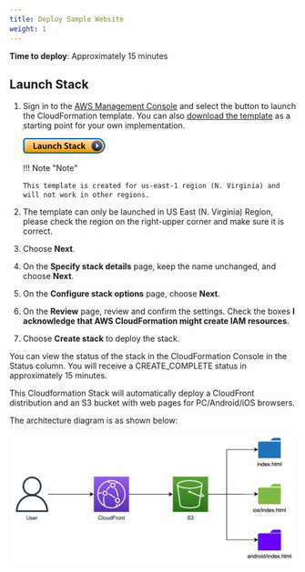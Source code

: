 ```yaml
---
title: Deploy Sample Website
weight: 1
---
```


**Time to deploy**: Approximately 15 minutes

## Launch Stack
1. Sign in to the [AWS Management Console](https://console.aws.amazon.com/) and select the button to launch the CloudFormation template. You can also [download the template](https://aws-cloudfront-extensions-cff.s3.amazonaws.com/asset/workshop/CloudFrontExtensionsWorkshopStack.template.json) as a starting point for your own implementation.

      [![Deploy](../../images/deploy_button.png)](https://console.aws.amazon.com/cloudformation/home#/stacks/create/template?stackName=CFExtSampleWorkshop&templateURL=https://aws-cloudfront-extensions-cff.s3.amazonaws.com/asset/workshop/CloudFrontExtensionsWorkshopStack.template.json)


    !!! Note "Note"
    
       This template is created for us-east-1 region (N. Virginia) and will not work in other regions.    


2. The template can only be launched in US East (N. Virginia) Region, please check the region on the right-upper corner and make sure it is correct.
3. Choose **Next**.
4. On the **Specify stack details** page, keep the name unchanged, and choose **Next**.
5. On the **Configure stack options** page, choose **Next**.
6. On the **Review** page, review and confirm the settings. Check the boxes **I acknowledge that AWS CloudFormation might create IAM resources**.
7. Choose **Create stack** to deploy the stack. 

You can view the status of the stack in the CloudFormation Console in the Status column. You will receive a CREATE_COMPLETE status in approximately 15 minutes. 

This Cloudformation Stack will automatically deploy a CloudFront distribution and an S3 bucket with web pages for PC/Android/iOS browsers.

The architecture diagram is as shown below:

![CloudFrontExt Arch](../../images/sample_arch.png)

